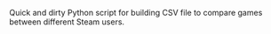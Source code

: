 Quick and dirty Python script for building CSV file to compare games between different Steam users.

